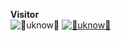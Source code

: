 **Visitor**  
       ![👾uknow👾](https://komarev.com/ghpvc/?username=SIA&color=red)
<a href="https://git.io/typing-svg"><img src="http://readme-typing-svg.herokuapp.com?font=Fira+Code&size=30&pause=1000&color=006747&random=false&width=435&lines=%F0%9F%91%BE+WELCOME+MY+CHILD+%F0%9F%91%BE;%F0%9F%92%80+NO+SYSTEM+ARE+SAVE+%F0%9F%92%80" alt="👾uknow👾" /></a> 
